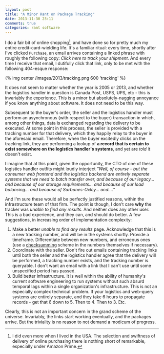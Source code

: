 ```yaml
---
layout: post
title: "A Minor Rant on Package Tracking"
date: 2013-11-30 23:11
comments: true
categories: rant software
---
```

I do a fair bit of online shopping[^1], and have done so for pretty much my entire credit-card-wielding life. It's a familiar ritual: every time, shortly after I've clicked `Purchase`, an email arrives containing a linked phrase with roughly the following copy: *Click here to track your shipment*. <!--more-->And every time I receive that email, I dutifully click that link, only to be met with the following 404-esque response:

{% img center /images/2013/tracking.png 600 'tracking' %}

It does not seem to matter whether the year is 2005 or 2013, and whether the logistics handler in question is Canada Post, USPS, UPS, etc - this is invariably the experience. This is a minor but absolutely-nagging annoyance if you know anything about software. It does not need to be this way.

Subsequent to the buyer's order, the seller and the logistics handler must perform an asynchronous (with respect to the buyer) transaction in which, among other things, data is exchanged regarding the delivery to be executed. At some point in this process, the seller is provided with a tracking number for that delivery, which they happily relay to the buyer in the aforesaid email. Therefore, when the buyer excitedly clicks on the tracking link, they are performing a lookup of **a record that is certain to exist somewhere on the logistics handler's systems**, and yet are *told* it doesn't exist.

I imagine that at this point, given the opportunity, the CTO of one of these logistics handler outfits might loudly interject *"Well, of course - but the consumer web frontend and the logistics backend are entirely separate systems that we need to batch transfer over, and because of our legacy... and because of our storage requirements... and because of our load balancing... and because of Sarbanes-Oxley... and...."*

And I'm sure these would all be perfectly justified reasons, within the infrastructure team of that firm. The point is though, I don't care **why** the tracker was *unable to find any results*. And neither does any other user. This is a bad experience, and they can, and should do better. A few suggestions, in increasing order of implementation complexity:

1. Make a better *unable to find any results* page. Acknowledge that this is a new tracking number, and will be in the systems shortly. Provide a timeframe. Differentiate between new numbers, and erroneous ones (use a [checksumming](http://en.wikipedia.org/wiki/Checksum) scheme in the numbers themselves if necessary).
2. Coordinate with the seller. Don't fire out emails containing tracking links until both the seller and the logistics handler agree that the delivery will be performed, a tracking number exists, and the tracking number is queryable. I don't want an email with a link that I can't use until some unspecified period has passed.
3. Build better infrastructure. It is well within the ability of humanity's current software engineering to run systems without such absurd temporal lags within a single organization's infrastructure. This is not an especially complex technical problem. If your logistics and web-query systems are entirely separate, and they take 6 hours to propagate records - get that 6 down to 5. Then to 4. Then to 3. Etc.

Clearly, this is not an important concern in the grand scheme of the universe. Invariably, the links start working eventually, and the packages arrive. But the triviality is no reason to not demand a modicum of progress.


[^1]: I did even more when I lived in the USA. The selection and swiftness of delivery of online purchasing there is nothing short of remarkable, especially under Amazon Prime.
